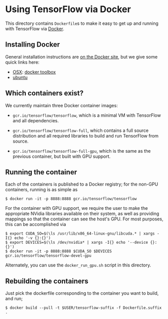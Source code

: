 # Using TensorFlow via Docker

This directory contains `Dockerfile`s to make it easy to get up and running with
TensorFlow via [Docker](http://www.docker.com/).

## Installing Docker

General installation instructions are
[on the Docker site](https://docs.docker.com/installation/), but we give some
quick links here:

* [OSX](https://docs.docker.com/installation/mac/): [docker toolbox](https://www.docker.com/toolbox)
* [ubuntu](https://docs.docker.com/installation/ubuntulinux/)

## Which containers exist?

We currently maintain three Docker container images:

* `gcr.io/tensorflow/tensorflow`, which is a minimal VM with TensorFlow and
  all dependencies.

* `gcr.io/tensorflow/tensorflow-full`, which contains a full source
  distribution and all required libraries to build and run TensorFlow from
  source.

* `gcr.io/tensorflow/tensorflow-full-gpu`, which is the same as the previous
  container, but built with GPU support.

## Running the container

Each of the containers is published to a Docker registry; for the non-GPU
containers, running is as simple as

    $ docker run -it -p 8888:8888 gcr.io/tensorflow/tensorflow

For the container with GPU support, we require the user to make the appropriate
NVidia libraries available on their system, as well as providing mappings so
that the container can see the host's GPU. For most purposes, this can be
accomplished via

    $ export CUDA_SO=$(\ls /usr/lib/x86_64-linux-gnu/libcuda.* | xargs -I{} echo '-v {}:{}')
    $ export DEVICES=$(\ls /dev/nvidia* | xargs -I{} echo '--device {}:{}')
    $ docker run -it -p 8888:8888 $CUDA_SO $DEVICES gcr.io/tensorflow/tensorflow-devel-gpu

Alternately, you can use the `docker_run_gpu.sh` script in this directory.

## Rebuilding the containers

Just pick the dockerfile corresponding to the container you want to build, and run;

    $ docker build --pull -t $USER/tensorflow-suffix -f Dockerfile.suffix .
